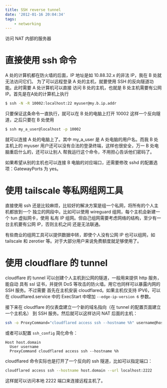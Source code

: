 ```yaml
---
title: SSH reverse tunnel
date: '2012-01-16 20:04:34'
tags:
    - networking
---
```


访问 NAT 内部的服务器

<!--more-->

# 直接使用 ssh 命令

A 处的计算机都在防火墙的后面，IP 地址是如 10.88.32.x 的非法 IP，我在 B 处就无法访问它们。
为了可以远程登录 A 处的主机，就要使用 SSH 的反向隧道功能。此时需要 A 处计算机可以直接
访问 B 处的主机，也就是 B 处主机需要有公网 IP。首先是在A处的计算机上执行

```bash
$ ssh -N -R 10002:localhost:22 myuser@my.b.ip.addr
```

只要保证这条命令一直执行，就可以在 B 处的电脑上打开 10002 这样一个反向隧道，之后只要在 B 处使用

```bash
$ ssh my_a_user@localhost -p 10002
```

就可以连接 A 处的电脑上了。其中 my_a_user 是 A 处电脑的用户名。而我 B 处主机上的 myuser
用户还可以没有合法的登录终端，这样也很安全，万一 B 处电脑重启什么的，还可以让别人
帮我运行这个命令，不用担心告诉他们密码了。

如果希望从别的主机也可以连接 B 电脑的对应端口，还需要修改 sshd 的配置选项：GatewayPorts 为 yes。

# 使用 tailscale 等私网组网工具

直接使用 ssh 还是比较麻烦，比较好的解决方案是组一个私网，将所有的个人主机都放到一个
独立的网段中。比如可以使用 wireguard 组网，每个主机会新建一个 tun 虚拟网卡，使用
私有 IP 组网。但自己组网需要考虑网络的结构，至少有一台主机要有公网 IP，否则主机之间
还是无法联通。

有些商业的组网工具可以提供数据中转，即使个人没有公网 IP 也可以组网，如 tailscale 和
zerotier 等。对于大部分用户来说免费额度就足够使用了。

# 使用 cloudflare 的 tunnel

cloudflare 的 tunnel 可以创建个人主机到公网的隧道，一般用来提供 http 服务，能自动
具有 ssl 证书，并提供 DoS 等攻击的防火墙。用它也同样可以暴露内网的 SSH 服务。不过需要
首先在主机安装 cloudflared。如果主机仅支持 IPV6，可以在 cloudflared.service 中的
ExecStart 中增加 `--edge-ip-version 6` 参数。

接下来在 cloudflare 的仪表盘建立一个新的域名指向（在 tunnel 的配置页面建立一个主机名）
到 SSH 服务。然后就可以这样访问 NAT 后面的主机：

```bash
ssh -o ProxyCommand="cloudflared access ssh --hostname %h" username@host.domain
```
或者可以配置 `ssh_config` 简化命令：
```ssh_config
Host host.domain
  User username
  ProxyCommand cloudflared access ssh --hostname %h
```

cloudflared 命令实际也是打开了一个反向的 ssh 隧道，比如可以指定端口：
```bash
cloudflared access ssh --hostname host.domain --url localhost:2222
```
这样就可以访问本地 2222 端口来连接远程主机了。
